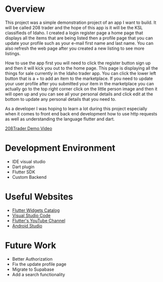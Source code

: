 # Overview

This project was a simple demonstration project of an app I want to build. It will be called 208 trader and the hope of this app is it will be the KSL classifieds of Idaho. I created a login register page a home page that displays all the items that are being listed then a profile page that you can update your profile such as your e-mail  first name and last name. You can also refresh the web page after you created a new listing to see more listings.

How to use the app first you will need to click the register button sign up and then it will kick you out to the home page. This page is displaying all the things for sale currently in the Idaho trader app. You can click the lower left button that is a + to add an item to the marketplace. If you need to update your user profile after you submitted your item in the marketplace you can actually go to the top right corner click on the little person image and then it will open up and you can see all your personal details and click edit at the bottom to update any personal details that you need to.

As a developer I was hoping to learn a lot during this project especially when it comes to front end back end development how to use http requests as well as understanding the language flutter and dart.


[208Trader Demo Video](https://youtu.be/K-JUOnUen8M)

# Development Environment
 * IDE visual studio
 * Dart plugin 
 * Flutter SDK
 * Custom Backend

# Useful Websites
- [Flutter Widgets Catalog](https://docs.flutter.dev/ui/widgets)
- [Visual Studio Code](https://code.visualstudio.com/)
- [Flutter's YouTube Channel](https://www.youtube.com/@flutterdev)
- [Android Studio](https://developer.android.com/studio)


# Future Work
- Better Authorization
- Fix the update profile page
- Migrate to Supabase
- Add a search functionality

